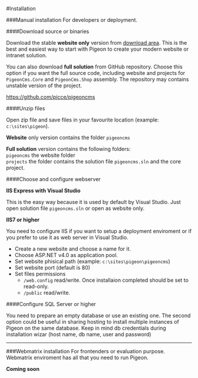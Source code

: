 #Installation

###Manual installation
For developers or deployment.

####Download source or binaries

Download the stable **website only** version from [download area](www.pigeoncms.com). 
This is the best and easiest way to start with Pigeon to create your modern website or intranet solution.

You can also download **full solution** from GitHub repository.
Choose this option if you want the full source code, including website and projects for `PigeonCms.Core` and `PigeonCms.Shop` assembly.
The repository may contains unstable version of the project.

https://github.com/picce/pigeoncms

####Unzip files

Open zip file and save files in your favourite location (example: `c:\sites\pigeon`).

**Website** only version contains the folder `pigeoncms`

**Full solution** version contains the following folders:  
`pigeoncms` the website folder  
`projects` the folder contains the solution file `pigeoncms.sln` and the core project.

####Choose and configure webserver

**IIS Express with Visual Studio**

This is the easy way because it is used by default by Visual Studio. 
Just open solution file `pigeoncms.sln` or open as website only.

**IIS7 or higher**

You need to configure IIS if you want to setup a deployment enviroment or if you prefer to use it as web server in Visual Studio. 

- Create a new website and choose a name for it. 
- Choose ASP.NET v4.0 as application pool.
- Set website phisical path (example: `c:\sites\pigeon\pigeoncms`)
- Set website port (default is 80)
- Set files permissions
  - `/web.config` read/write. Once installaion completed should be set to read-only.
  - `/public` read/write.

####Configure SQL Server or higher

You need to prepare an empty database or use an existing one. The second option could be useful in sharing hosting to install multiple instances of Pigeon on the same database.
Keep in mind db credentials during installation wizar (host name, db name, user and password)

---

###Webmatrix installation
For frontenders or evaluation purpose.
Webmatrix enviroment has all that you need to run Pigeon.

**Coming soon**

